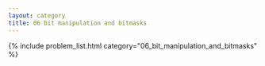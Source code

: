 ```yaml
---
layout: category
title: 06 bit manipulation and bitmasks
---
```


{% include problem_list.html category="06_bit_manipulation_and_bitmasks" %}
